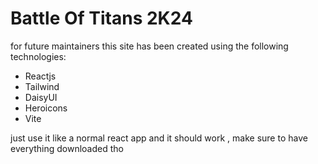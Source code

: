 # Battle Of Titans 2K24

for future maintainers
this site has been created using the following technologies:

- Reactjs
- Tailwind
- DaisyUI
- Heroicons
- Vite

just use it like a normal react app and it should work , make sure to have everything downloaded tho

